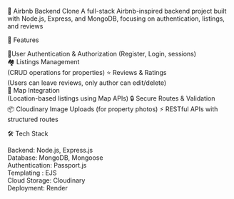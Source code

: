 🏡 Airbnb Backend Clone
A full-stack Airbnb-inspired backend project built with Node.js, Express, and MongoDB, focusing on authentication, listings, and reviews

🚀 Features

🔐User Authentication & Authorization (Register, Login, sessions) <br/>
🏘 Listings Management <br/>
(CRUD operations for properties)
⭐ Reviews & Ratings <br/>
(Users can leave reviews, only author can edit/delete)<br/>
📍 Map Integration <br/>
(Location-based listings using Map APIs)
🔒 Secure Routes & Validation<br/>
📦 Cloudinary Image Uploads (for property photos)
⚡ RESTful APIs with structured routes


🛠 Tech Stack

Backend: Node.js, Express.js <br/>
Database: MongoDB, Mongoose<br/>
Authentication: Passport.js <br/>
Templating : EJS<br/>
Cloud Storage: Cloudinary<br/>
Deployment: Render <br/>
